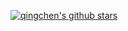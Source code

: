 
[![qingchen's github stars](https://github-readme-stats.vercel.app/api?username=JOYCEQL)](https://github.com/JOYCEQL/github-readme-stars)
